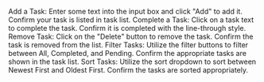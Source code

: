 Add a Task: Enter some text into the input box and click "Add" to add it. Confirm your task is listed in task list.
Complete a Task: Click on a task text to complete the task. Confirm it is completed with the line-through style.
Remove Task: Click on the "Delete" button to remove the task. Confirm the task is removed from the list.
Filter Tasks: Utilize the filter buttons to filter between All, Completed, and Pending. Confirm the appropriate tasks are shown in the task list.
Sort Tasks: Utilize the sort dropdown to sort between Newest First and Oldest First. Confirm the tasks are sorted appropriately.
